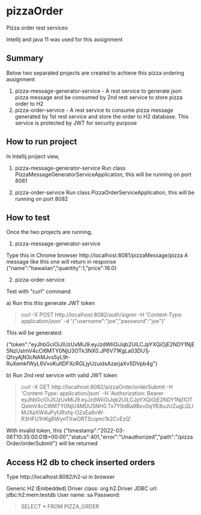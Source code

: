 # pizzaOrder
Pizza order rest services

Intellij and java 11 was used for this assignment

Summary
-------
Below two separated projects are created to achieve this pizza ordering assignment
1) pizza-message-generator-service - A rest service to generate json pizza message and be consumed by 2nd rest service to store pizza order to H2 
2) pizza-order-service - A rest service to consume pizza message generated by 1st rest service and store the order to H2 database.  This service is protected by JWT for security purpose    

How to run project
------------------
In Intellij project view, 

1) pizza-message-generator-service
Run class PizzaMessageGeneratorServiceApplication, this will be running on port 8081

2) pizza-order-service
Run class PizzaOrderServiceApplication, this will be running on port 8082

How to test
-----------
Once the two projects are running, 

1) pizza-message-generator-service

Type this in Chrome browser
http://localhost:8081/pizzaMessage/pizza
A message like this one will return in response 
{"name":"hawaiian","quantity":1,"price":16.0} 
 

2) pizza-order-service

Test with "curl" command 

a) Run this this generate JWT token 
> curl -X POST http://localhost:8082/auth/signin -H 'Content-Type: application/json' -d '{"username":"joe","password":"joe"}'

This will be generated: 

{"token":"eyJhbGciOiJIUzUxMiJ9.eyJzdWIiOiJqb2UiLCJpYXQiOjE2NDY1NjE5NzUsImV4cCI6MTY0NjU3OTk3NX0.JP6V71KgLa03DU1j-QfxyAjN3cNAMJvs5yL9t-RuXemkfWyL6VvoKultDFXcRGLjyUzuidsAzarjaXv5DVpb4g"}

b) Run 2nd rest service with valid JWT token 
> curl -X GET http://localhost:8082/pizzaOrder/orderSubmit -H 'Content-Type: application/json' -H 'Authorization: Bearer eyJhbGciOiJIUzUxMiJ9.eyJzdWIiOiJqb2UiLCJpYXQiOjE2NDY1NjI1OTQsImV4cCI6MTY0NjU4MDU5NH0.Tx7Y9dBa9Bxv0q1fE8uJUZugLQLlMJXaXW4uPyfJRxfq-OZsEa8vW-R3HFU1HKgRWynTXwORTScqmc1k2CvEzQ'

With invalid token, this {"timestamp":"2022-03-06T10:35:00.018+00:00","status":401,"error":"Unauthorized","path":"/pizzaOrder/orderSubmit"} will be returned

Access H2 db to check inserted orders 
--------------------------------------
Type http://localhost:8082/h2-ui in browser

Generic H2 (Embedded) 
Driver class: org.h2.Driver
JDBC url: jdbc:h2:mem:testdb
User name: sa
Password: 

> SELECT * FROM PIZZA_ORDER 
